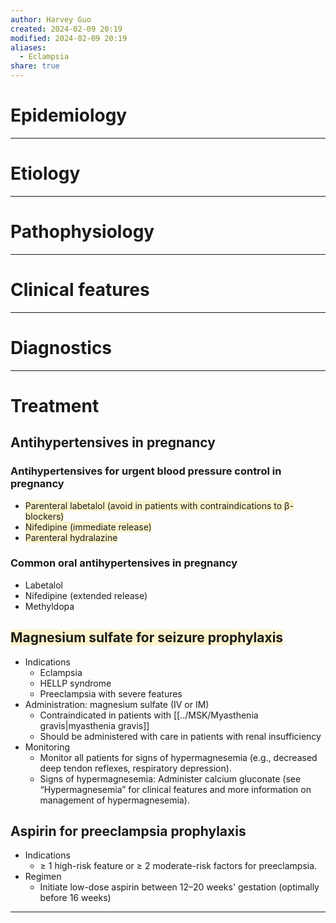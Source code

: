 ```yaml
---
author: Harvey Guo
created: 2024-02-09 20:19
modified: 2024-02-09 20:19
aliases:
  - Eclampsia
share: true
---
```


# Epidemiology


---
# Etiology


---
# Pathophysiology


---
# Clinical features


---
# Diagnostics


---
# Treatment
## Antihypertensives in pregnancy
### Antihypertensives for urgent blood pressure control in pregnancy 
- <span style="background:rgba(240, 200, 0, 0.2)">Parenteral labetalol (avoid in patients with contraindications to β-blockers) </span>
- <span style="background:rgba(240, 200, 0, 0.2)">Nifedipine (immediate release)</span>
- <span style="background:rgba(240, 200, 0, 0.2)">Parenteral hydralazine</span>
### Common oral antihypertensives in pregnancy 
- Labetalol
- Nifedipine (extended release)
- Methyldopa
## <span style="background:rgba(240, 200, 0, 0.2)">Magnesium sulfate for seizure prophylaxis</span>
- Indications
	- Eclampsia 
	- HELLP syndrome
	- Preeclampsia with severe features
- Administration: magnesium sulfate (IV or IM)
	- Contraindicated in patients with [[../MSK/Myasthenia gravis|myasthenia gravis]] 
	- Should be administered with care in patients with renal insufficiency 
- Monitoring
	- Monitor all patients for signs of hypermagnesemia (e.g., decreased deep tendon reflexes, respiratory depression).
	- Signs of hypermagnesemia: Administer calcium gluconate (see “Hypermagnesemia” for clinical features and more information on management of hypermagnesemia).
## Aspirin for preeclampsia prophylaxis
- Indications
	- ≥ 1 high-risk feature or ≥ 2 moderate-risk factors for preeclampsia.
- Regimen
	- Initiate low-dose aspirin between 12–20 weeks' gestation (optimally before 16 weeks)

---
